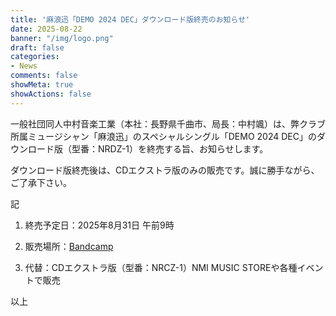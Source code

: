 ```yaml
---
title: '麻浪迅「DEMO 2024 DEC」ダウンロード版終売のお知らせ'
date: 2025-08-22
banner: "/img/logo.png"
draft: false
categories:
- News
comments: false
showMeta: true
showActions: false
---
```


一般社団同人中村音楽工業（本社：長野県千曲市、局長：中村颯）は、弊クラブ所属ミュージシャン「麻浪迅」のスペシャルシングル「DEMO 2024 DEC」のダウンロード版（型番：NRDZ-1）を終売する旨、お知らせします。

ダウンロード版終売後は、CDエクストラ版のみの販売です。誠に勝手ながら、ご了承下さい。

記
1. 終売予定日：2025年8月31日 午前9時

2. 販売場所：[Bandcamp](https://jinasanami.bandcamp.com)

3. 代替：CDエクストラ版（型番：NRCZ-1）NMI MUSIC STOREや各種イベントで販売

以上
